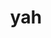 ---
category: 3-letters
denotation: null
name: yah
reference_link: https://www.etymonline.com/word/yah
root_language: null
root_name: null
title: yah
type: free
word_sums:
- respelling: yah
  sum: 'Yah + '
---